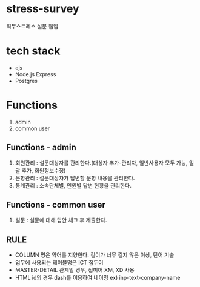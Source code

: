 # stress-survey

직무스트레스 설문 웹앱

# tech stack
- ejs
- Node.js Express
- Postgres

# Functions

1. admin
2. common user

## Functions - admin
1. 회원관리 : 설문대상자를 관리한다.(대상자 추가-관리자, 일반사용자 모두 가능, 일괄 추가, 회원정보수정)
2. 문항관리 : 설문대상자가 답변할 문항 내용을 관리한다.
3. 통계관리 : 소속단체별, 인원별 답변 현황을 관리한다.

## Functions - common user
1. 설문 : 설문에 대해 답안 체크 후 제출한다.

## RULE
- COLUMN 명은 약어를 지양한다. 길이가 너무 길지 않은 이상, 단어 기술
- 업무에 사용되는 테이블명은 ICT 접두어
- MASTER-DETAIL 관계일 경우, 접미어 XM, XD 사용
- HTML id의 경우 dash를 이용하여 네이밍 ex) inp-text-company-name
